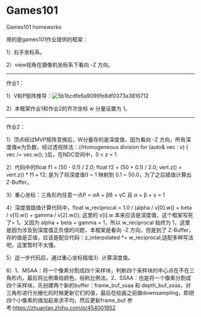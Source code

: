 # Games101
Games101 homeworks

用的是games101作业提供的框架：

1）右手坐标系。

2）view视角在摄像机坐标系下看向 -Z 方向。

--------------------------------------------------------------------------------------------------------------------------------------------------------------------------

作业1：

1）V和P矩阵推导：![5b1bcdfe6a9099fe8df0373a3816712](https://user-images.githubusercontent.com/104584816/200810992-47ea5c83-fb1c-42f9-93fa-6529c98ce873.jpg)

2）本框架作业1和作业2的齐次坐标 w 分量设置为 1。

--------------------------------------------------------------------------------------------------------------------------------------------------------------------------

作业2：

1）顶点经过MVP矩阵变换后，W分量存的是深度值，因为看向 -Z 方向，所有深度值w为负数，经过透视除法：//Homogeneous division  for (auto& vec : v) { vec /= vec.w(); }后，在NDC空间中，0 < z < 1

2）代码中的float f1 = (50 - 0.1) / 2.0; float f2 = (50 + 0.1) / 2.0; vert.z() = vert.z() * f1 + f2; 是为了将深度值0 ~ 1 映射到 0.1 ~ 50.0，为了之后插值计算出Z-Buffer。

3）重心坐标：三角形内任意一点P = αA + βB + γC 且 α + β + γ = 1

4）深度值插值计算代码中，float w_reciprocal = 1.0 / (alpha / v[0].w() + beta / v[1].w() + gamma / v[2].w()); 这里的 v[i].w 本来应该是深度值，这个框架写死了= 1。又因为 alpha + beta + gamma = 1，所以 w_reciprocal 始终为 1，这里是因为涉及到深度值正负值的问题，本框架是看向 -Z 方向，但是到了 Z-Buffer，存的值是正值，应该是配合代码：z_interpolated *= w_reciprocal;适配多种写法吧，这里暂时不太懂。

5）这一步代码后，通过重心坐标插值3）计算深度值。

6）1、MSAA：将一个像素分割成四个采样块，判断四个采样块的中心点在不在三角形内，最后将比例乘给颜色，俗称比例法。2、SSAA：也是将一个像素分割成四个采样块，先创建两个新的buffer：frame_buf_ssaa 和 depth_buf_ssaa，对三角形进行光栅化的时候更新它们的值，最后在绘画之前做downsampling，即把四个小像素的值加起来求平均，然后更新frame_buf  参考:https://zhuanlan.zhihu.com/p/454001952
